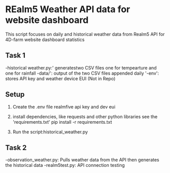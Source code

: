 # REalm5 Weather API data for website dashboard

This script focuses on daily and historical weather data from Realm5 API for 4D-farm website dashboard statistics

## Task 1
-historical weather.py:' generatestwo CSV files one for tempearture and one for rainfall
-data/': output of the two CSV files appended daily 
'-env': stores API key and weather device EUI (Not in Repo)

## Setup
1. Create the .env file
realmfive api key and dev eui

2. install dependencies, like requests and other python libraries see the 'requirements.txt'
pip install -r requirements.txt

3. Run the script:historical_weather.py

## Task 2
-observation_weather.py: Pulls weather data from the API then generates the historical data
-realm5test.py: API connection testing